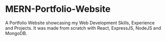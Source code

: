 # MERN-Portfolio-Website
A Portfolio Website showcasing my Web Development Skills, Experience and Projects. It was made from scratch with React, ExpressJS, NodeJS and MongoDB.
